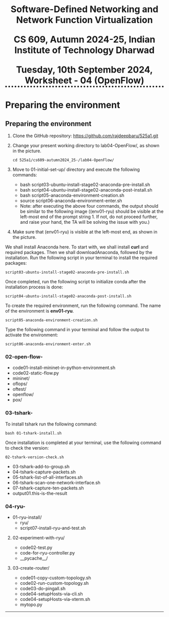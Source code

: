 <h1 align="center" style="border-bottom: 5px dotted">
   <p> Software-Defined Networking and Network Function Virtualization</p>
    <p> CS 609, Autumn 2024-25, Indian Institute of Technology Dharwad </p>
    Tuesday, 10th September 2024, Worksheet - 04 (OpenFlow)

</h1>


<!---
## Lab - 04: OpenFlow

### 01-initial-setup
-->

#   Preparing the environment

##  Preparing the environment

1.  Clone the GitHub repository: https://github.com/rajdeepbaru/525a1.git
2.  Change your present working directory to lab04-OpenFlow/, as shown in the picture.
    
    ``cd 525a1/cs609-autumn2024_25-/lab04-OpenFlow/``

3.  Move to 01-initial-set-up/ directory and execute the following commands:
    -   bash script03-ubuntu-install-stage02-anaconda-pre-install.sh
    -   bash script04-ubuntu-install-stage02-anaconda-post-install.sh
    -   bash script05-anaconda-environment-creation.sh
    -   source script06-anaconda-environment-enter.sh
    -   Note: after executing the above four commands, the output should be similar to the following image ((env01-ryu) should be visible at the left-most end of the prompt string 1. If not, do not proceed further, and raise your hand, the TA will be solving the issue with you.)
4.  Make sure that (env01-ryu) is visible at the left-most end, as shown in the picture.


We shall install Anaconda here. To start with, we shall install __curl__ and required packages. Then we shall downloadAnaconda, followed by the installation. Run the following script in your terminal to install the required packages:
   
    script03-ubuntu-install-stage02-anaconda-pre-install.sh 

Once completed, run the following script to  initialize conda after the installation process is done:

    script04-ubuntu-install-stage02-anaconda-post-install.sh

To create the required environment, run the following command. The name of the environment is __env01-ryu__.

    script05-anaconda-environment-creation.sh

Type the following command in your terminal and follow the output to activate the environment:

    script06-anaconda-environment-enter.sh


### 02-open-flow-

-   code01-install-mininet-in-python-environment.sh
-   code02-static-flow.py
-   mininet/
-   oflops/
-   oftest/
-   openflow/
-   pox/


### 03-tshark-

To install tshark run the following command:

    bash 01-tshark-install.sh

Once installation is completed at your terminal, use the following command to check the version:

    02-tshark-version-check.sh

-   03-tshark-add-to-group.sh
-   04-tshark-capture-packets.sh
-   05-tshark-list-of-all-interfaces.sh
-   06-tshark-scan-one-network-interface.sh
-   07-tshark-capture-ten-packets.sh
-   output01.this-is-the-result



### 04-ryu-

-   01-ryu-install/
    *   ryu/
    *   script07-install-ryu-and-test.sh

2. 02-experiment-with-ryu/
    *   code02-test.py
    *   code-for-ryu-controller.py
    *   \_\_pycache__/

3. 03-create-router/
    *   code01-copy-custom-topology.sh
    *   code02-run-custom-topology.sh
    *   code03-do-pingall.sh
    *   code04-setupHosts-via-cli.sh
    *   code04-setupHosts-via-xterm.sh
    *   mytopo.py




<!---
test
--->
---

[comment]: # (Comment)


